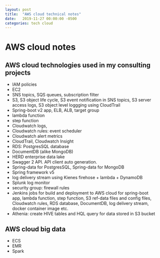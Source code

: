 ```yaml
---
layout: post
title:  "AWS cloud technical notes"
date:   2019-11-27 00:00:00 -0500
categories: tech cloud
---
```


# AWS cloud notes #

## AWS cloud technologies used in my consulting projects

- IAM policies
- EC2
- SNS topics, SQS queues, subscription filter
- S3, S3 object life cycle, S3 event notification in SNS topics, S3 server access logs, S3 object level loggging using CloudTrail
- Spring-boot v2 app, ELB, ALB, target group
- lambda function
- step function
- Cloudwatch logs, 
- Cloudwatch rules: event scheduler
- Cloudwatch alert metrics
- CloudTrail, Cloudwatch Insight
- RDS: PostgresSQL database
- DocumentDB (alike MongoDB)
- HERD enterprise data lake
- Swagger 2 API. API client auto generation.
- Spring-data for PostgresSQL, Spring-data for MongoDB
- Spring framework v5
- log delivery stream using Kienes firehose + lambda + DynamoDB
- Splunk log monitor
- security group: firewall rules
- Jenkins jobs for build and deployment to AWS cloud for spring-boot app, lambda function, step function, S3 ref-data files and config files, Cloudwatch rules, RDS database, DocumentDB, log delivery stream, docker container image etc.
- Athenia: create HIVE tables and HQL query for data stored in S3 bucket


## AWS cloud big data

- ECS
- EMR
- Spark

